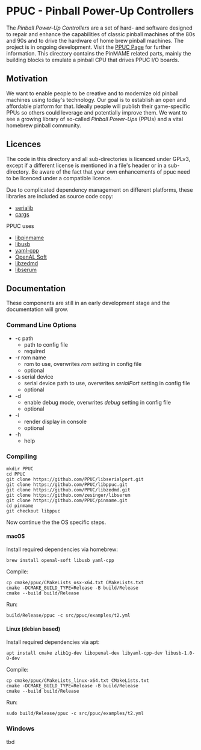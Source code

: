 # PPUC - Pinball Power-Up Controllers

The *Pinball Power-Up Controllers* are a set of hard- and software designed to repair and enhance the capabilities of
classic pinball machines of the 80s and 90s and to drive the hardware of home brew pinball machines.
The project is in ongoing development. Visit the [PPUC Page](http://ppuc.org) for further information.
This directory contains the PinMAME related parts, mainly the building blocks to emulate a pinball CPU that drives
PPUC I/O boards.

## Motivation

We want to enable people to be creative and to modernize old pinball machines using today's technology. Our goal is to
establish an open and affordable platform for that. Ideally people will publish their game-specific PPUs so others could
leverage and potentially improve them. We want to see a growing library of so-called *Pinball Power-Ups* (PPUs) and a
vital homebrew pinball community.

## Licences

The code in this directory and all sub-directories is licenced under GPLv3, except if a different license is mentioned
in a file's header or in a sub-directory. Be aware of the fact that your own enhancements of ppuc need to be licenced
under a compatible licence.

Due to complicated dependency management on different platforms, these libraries are included as source code copy:
* [serialib](https://github.com/imabot2/serialib)
* [cargs](https://github.com/likle/cargs)

PPUC uses
* [libpinmame](https://github.com/vpinball/pinmame)
* [libusb](https://libusb.info/)
* [yaml-cpp](https://github.com/jbeder/yaml-cpp)
* [OpenAL Soft](https://openal-soft.org/)
* [libzedmd](https://github.com/PPUC/libzedmd)
* [libserum](https://github.com/zesinger/libserum)

## Documentation

These components are still in an early development stage and the documentation will grow.

### Command Line Options

* -c path
    * path to config file
    * required
* -r rom name
    * rom to use, overwrites *rom* setting in config file
    * optional
* -s serial device
    * serial device path to use, overwrites *serialPort* setting in config file
    * optional
* -d
    * enable debug mode, overwrites *debug* setting in config file
    * optional
* -i
    * render display in console
    * optional
* -h
    * help


### Compiling

```shell
mkdir PPUC
cd PPUC
git clone https://github.com/PPUC/libserialport.git
git clone https://github.com/PPUC/libppuc.git
git clone https://github.com/PPUC/libzedmd.git
git clone https://github.com/zesinger/libserum
git clone https://github.com/PPUC/pinmame.git
cd pinmame
git checkout libppuc
```
Now continue the the OS specific steps.

#### macOS

Install required dependencies via homebrew:
```shell
brew install openal-soft libusb yaml-cpp
```

Compile:
```shell
cp cmake/ppuc/CMakeLists_osx-x64.txt CMakeLists.txt
cmake -DCMAKE_BUILD_TYPE=Release -B build/Release
cmake --build build/Release
```

Run:
```shell
build/Release/ppuc -c src/ppuc/examples/t2.yml
```

#### Linux (debian based)

Install required dependencies via apt:
```shell
apt install cmake zlib1g-dev libopenal-dev libyaml-cpp-dev libusb-1.0-0-dev
```

Compile:
```shell
cp cmake/ppuc/CMakeLists_linux-x64.txt CMakeLists.txt
cmake -DCMAKE_BUILD_TYPE=Release -B build/Release
cmake --build build/Release
```

Run:
```shell
sudo build/Release/ppuc -c src/ppuc/examples/t2.yml
```

### Windows

tbd
